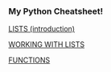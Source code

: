 ### My Python Cheatsheet!


 [LISTS (introduction)](https://github.com/Omid-Mohajerani/pyclass/wiki/List-in-Python)
 
 [WORKING WITH LISTS](https://github.com/Omid-Mohajerani/pyclass/wiki/WORKING-WITH-LISTS) 
 
 [FUNCTIONS](https://github.com/Omid-Mohajerani/pyclass/wiki/Functions-in-Python)
